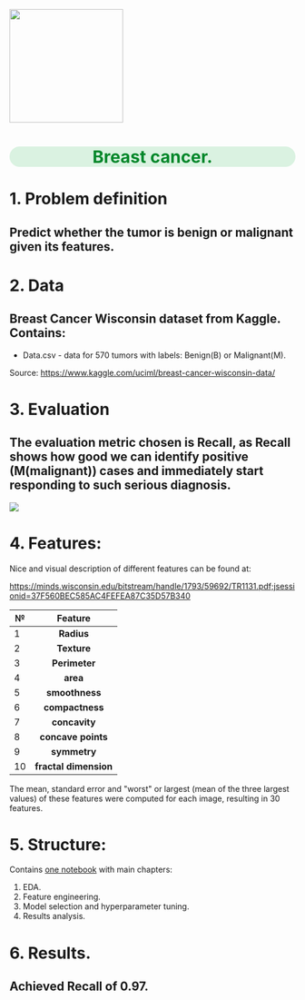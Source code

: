 <p align="left">
   <img src="https://image.freepik.com/free-photo/physician-noting-down-symptoms-patient_53876-63308.jpg"width="200">
</p>

<h1 style="text-align:center; color:#01872A; font-size:30px;background:#daf2e1;border-radius: 20px;">Breast cancer.</h1>

# 1. Problem definition

## Predict whether the tumor is benign or malignant given its features.

# 2. Data
## Breast Cancer Wisconsin dataset from Kaggle. Contains:

* Data.csv - data for 570 tumors with labels: Benign(B) or Malignant(M).

Source: https://www.kaggle.com/uciml/breast-cancer-wisconsin-data/

# 3. Evaluation

## The evaluation metric chosen is Recall, as Recall shows how good we can identify positive (M(malignant)) cases and immediately start responding to such serious diagnosis.

<img src="https://latex.codecogs.com/gif.latex?%5C%20%5Chuge%7BRecall%7D%20%3D%20%5Cfrac%20%7BTrue%5C%20Positives%7D%20%7BTrue%5C%20Positives%5C%20&plus;%5C%20False%5C%20Negatives%7D"/> 

# 4. Features:

Nice and visual description of different features can be found at:

https://minds.wisconsin.edu/bitstream/handle/1793/59692/TR1131.pdf;jsessionid=37F560BEC585AC4FEFEA87C35D57B340

| №    | Feature              
|------|:-------------------: 
|1     |**Radius**            
|2     |**Texture**           
|3     |**Perimeter**         
|4     |**area**              
|5     |**smoothness**        
|6     |**compactness**       
|7     |**concavity**         
|8     |**concave points**    
|9     |**symmetry**          
|10    |**fractal dimension** 

The mean, standard error and "worst" or largest (mean of the three
largest values) of these features were computed for each image,
resulting in 30 features. 

# 5. Structure:

Contains <A href="https://nbviewer.org/github/sersonSerson/Projects/blob/master/Classification/BreastCancer/BreastCancer.ipynb">one notebook</A> with main chapters:
1. EDA.
2. Feature engineering.
3. Model selection and hyperparameter tuning.
4. Results analysis.

# 6. Results.
## Achieved Recall of 0.97.